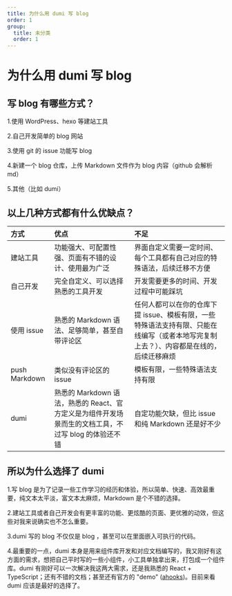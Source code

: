 ```yaml
---
title: 为什么用 dumi 写 blog
order: 1
group:
  title: 未分类
  order: 1
---
```


# 为什么用 dumi 写 blog

## 写 blog 有哪些方式？

1.使用 WordPress、hexo 等建站工具

2.自己开发简单的 blog 网站

3.使用 git 的 issue 功能写 blog

4.新建一个 blog 仓库，上传 Markdown 文件作为 blog 内容（github 会解析 md）

5.其他（比如 dumi）

## 以上几种方式都有什么优缺点？

| 方式          | 优点                                                                                                 | 不足                                                                                                                                   |
| :------------ | :--------------------------------------------------------------------------------------------------- | :------------------------------------------------------------------------------------------------------------------------------------- |
| 建站工具      | 功能强大、可配置性强、页面有不错的设计、使用最为广泛                                                 | 界面自定义需要一定时间、每个工具都有自己对应的特殊语法，后续迁移不方便                                                                 |
| 自己开发      | 完全自定义、可以选择熟悉的工具开发                                                                   | 开发需要更多的时间、开发过程中可能踩坑                                                                                                 |
| 使用 issue    | 熟悉的 Markdown 语法、足够简单，甚至自带评论区                                                       | 任何人都可以在你的仓库下提 issue、模板有限，一些特殊语法支持有限、只能在线编写（或者本地写完复制上去？）、内容都是在线的，后续迁移麻烦 |
| push Markdown | 类似没有评论区的 issue                                                                               | 模板有限，一些特殊语法支持有限                                                                                                         |
| dumi          | 熟悉的 Markdown 语法，熟悉的 React、官方定义是为组件开发场景而生的文档工具，不过写 blog 的体验还不错 | 自定功能欠缺，但比 issue 和纯 Markdown 还是好不少                                                                                      |

## 所以为什么选择了 dumi

1.写 blog 是为了记录一些工作学习的经历和体验，所以简单、快速、高效最重要，纯文本太平淡，富文本太麻烦，Markdown 是个不错的选择。

2.建站工具或者自己开发会有更丰富的功能、更炫酷的页面、更优雅的动效，但这些对我来说确实也不怎么重要。

3.dumi 写的 blog 不仅仅是 blog ，甚至可以在里面嵌入可执行的代码。

4.最重要的一点，dumi 本身是用来组件库开发和对应文档编写的，我又刚好有这方面的需求，想把自己平时写的一些小组件，小工具单独拿出来，打包成一个组件库。dumi 有刚好可以一次解决我这两大需求，还是我熟悉的 React + TypeScript；还有不错的文档；甚至还有官方的 "demo" ([ahooks](https://ahooks.js.org/))。目前来看 dumi 应该是最好的选择了。
